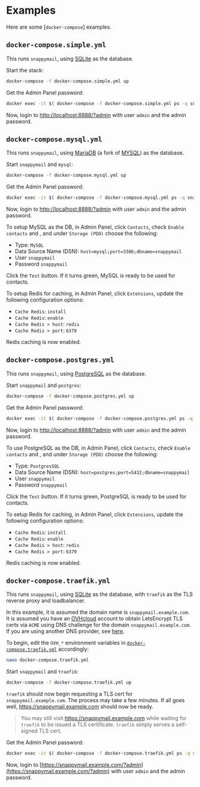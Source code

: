 # Examples

Here are some [`docker-compose`] examples.

## `docker-compose.simple.yml`

This runs `snappymail`, using [SQLite](https://www.sqlite.org/index.html) as the database.

Start the stack:

```sh
docker-compose -f docker-compose.simple.yml up
```

Get the Admin Panel password:

```sh
docker exec -it $( docker-compose -f docker-compose.simple.yml ps -q snappymail ) cat /var/lib/snappymail/_data_/_default_/admin_password.txt
```

Now, login to [http://localhost:8888/?admin](http://localhost:8888/?admin) with user `admin` and the admin password.

## `docker-compose.mysql.yml`

This runs `snappymail`, using [MariaDB](https://mariadb.org/) (a fork of [MYSQL](https://www.mysql.com/)) as the database.

Start `snappymail` and `mysql`:

```sh
docker-compose -f docker-compose.mysql.yml up
```

Get the Admin Panel password:

```sh
docker exec -it $( docker-compose -f docker-compose.mysql.yml ps -q snappymail ) cat /var/lib/snappymail/_data_/_default_/admin_password.txt
```

Now, login to [http://localhost:8888/?admin](http://localhost:8888/?admin) with user `admin` and the admin password.

To setup MySQL as the DB, in Admin Panel, click `Contacts`, check `Enable contacts` and , and under `Storage (PDO)` choose the following:

- Type: `MySQL`
- Data Source Name (DSN): `host=mysql;port=3306;dbname=snappymail`
- User `snappymail`
- Password `snappymail`

Click the `Test` button. If it turns green, MySQL is ready to be used for contacts.

To setup Redis for caching, in Admin Panel, click `Extensions`, update the following configuration options:

- `Cache Redis`: `install`
- `Cache Redis`: `enable`
- `Cache Redis > host`: `redis`
- `Cache Redis > port`: `6379`

Redis caching is now enabled.

## `docker-compose.postgres.yml`

This runs `snappymail`, using [PostgreSQL](https://hub.docker.com/_/postgres) as the database.

Start `snappymail` and `postgres`:

```sh
docker-compose -f docker-compose.postgres.yml up
```

Get the Admin Panel password:

```sh
docker exec -it $( docker-compose -f docker-compose.postgres.yml ps -q snappymail ) cat /var/lib/snappymail/_data_/_default_/admin_password.txt
```

Now, login to [http://localhost:8888/?admin](http://localhost:8888/?admin) with user `admin` and the admin password.

To use PostgreSQL as the DB, in Admin Panel, click `Contacts`, check `Enable contacts` and , and under `Storage (PDO)` choose the following:

- Type: `PostgresSQL`
- Data Source Name (DSN): `host=postgres;port=5432;dbname=snappymail`
- User `snappymail`
- Password `snappymail`

Click the `Test` button. If it turns green, PostgreSQL is ready to be used for contacts.

To setup Redis for caching, in Admin Panel, click `Extensions`, update the following configuration options:

- `Cache Redis`: `install`
- `Cache Redis`: `enable`
- `Cache Redis > host`: `redis`
- `Cache Redis > port`: `6379`

Redis caching is now enabled.

## `docker-compose.traefik.yml`

This runs `snappymail`, using [SQLite](https://www.sqlite.org/index.html) as the database, with `traefik` as the TLS reverse proxy and loadbalancer.

In this example, it is assumed the domain name is `snappymail.example.com`. It is assumed you have an [OVHcloud](https://www.ovh.com/auth/) account to obtain LetsEncrypt TLS certs via `ACME` using DNS challenge for the domain `snappymail.example.com`. If you are using another DNS provider, see [here](https://doc.traefik.io/traefik/https/acme/#providers).

To begin, edit the `OVH_*` environment variables in [`docker-compose.traefik.yml`](docker-compose.traefik.yml) accordingly:

```sh
nano docker-compose.traefik.yml
```

Start `snappymail` and `traefik`:

```sh
docker-compose -f docker-compose.traefik.yml up
```

`traefik` should now begin requesting a TLS cert for `snappymail.example.com`. The process may take a few minutes. If all goes well, https://snappymail.example.com should now be ready.

> You may still visit https://snappymail.example.com while waiting for `traefik` to be issued a TLS certificate. `traefik` simply serves a self-signed TLS cert.

Get the Admin Panel password:

```sh
docker exec -it $( docker-compose -f docker-compose.traefik.yml ps -q snappymail ) cat /var/lib/snappymail/_data_/_default_/admin_password.txt
```

Now, login to [https://snappymail.example.com/?admin](https://snappymail.example.com/?admin) with user `admin` and the admin password.
